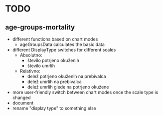 # TODO

## age-groups-mortality

- different functions based on chart modes
    - ageGroupsData calculates the basic data
- different DisplayType switches for different scales
    - Absolutno:
        - število potrjeno okuženih
        - število umrlih
    - Relativno:
        - delež potrjeno okuženih na prebivalca
        - delež umrlih na prebivalca
        - delež umrlih glede na potrjeno okužene
- more user-friendly switch between chart modes once the scale type is changed
- document
- rename "display type" to something else
